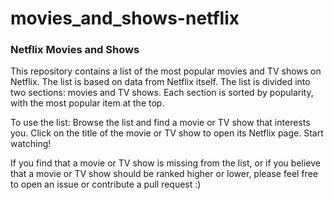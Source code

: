 # movies_and_shows-netflix

### Netflix Movies and Shows


This repository contains a list of the most popular movies and TV shows on Netflix. The list is based on data from Netflix itself.
The list is divided into two sections: movies and TV shows. Each section is sorted by popularity, with the most popular item at the top.

To use the list:
Browse the list and find a movie or TV show that interests you.
Click on the title of the movie or TV show to open its Netflix page.
Start watching!

If you find that a movie or TV show is missing from the list, or if you believe that a movie or TV show should be ranked higher or lower, please feel free to open an issue or contribute a pull request :)
